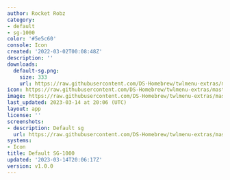 ```yaml
---
author: Rocket Robz
category:
- default
- sg-1000
color: '#5e5c60'
console: Icon
created: '2022-03-02T00:08:48Z'
description: ''
downloads:
  default-sg.png:
    size: 333
    url: https://raw.githubusercontent.com/DS-Homebrew/twlmenu-extras/master/_nds/TWiLightMenu/icons/default-sg.png
icon: https://raw.githubusercontent.com/DS-Homebrew/twlmenu-extras/master/_nds/TWiLightMenu/icons/default-sg.png
image: https://raw.githubusercontent.com/DS-Homebrew/twlmenu-extras/master/_nds/TWiLightMenu/icons/default-sg.png
last_updated: 2023-03-14 at 20:06 (UTC)
layout: app
license: ''
screenshots:
- description: Default sg
  url: https://raw.githubusercontent.com/DS-Homebrew/twlmenu-extras/master/_nds/TWiLightMenu/icons/default-sg.png
systems:
- Icon
title: Default SG-1000
updated: '2023-03-14T20:06:17Z'
version: v1.0.0
---
```

